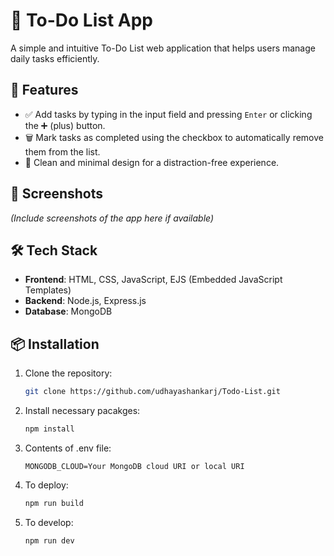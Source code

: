 # 📝 To-Do List App

A simple and intuitive To-Do List web application that helps users manage daily tasks efficiently.

## 🚀 Features

- ✅ Add tasks by typing in the input field and pressing `Enter` or clicking the ➕ (plus) button.
- 🗑️ Mark tasks as completed using the checkbox to automatically remove them from the list.
- 🧠 Clean and minimal design for a distraction-free experience.

## 📸 Screenshots

*(Include screenshots of the app here if available)*

## 🛠️ Tech Stack

- **Frontend**: HTML, CSS, JavaScript, EJS (Embedded JavaScript Templates)
- **Backend**: Node.js, Express.js
- **Database**: MongoDB

## 📦 Installation

1. Clone the repository:
   ```bash
   git clone https://github.com/udhayashankarj/Todo-List.git
2. Install necessary pacakges:
   ```bash
   npm install
3. Contents of .env file:
    ```
    MONGODB_CLOUD=Your MongoDB cloud URI or local URI
4. To deploy:
   ```bash
   npm run build
5. To develop:
   ```bash
   npm run dev
